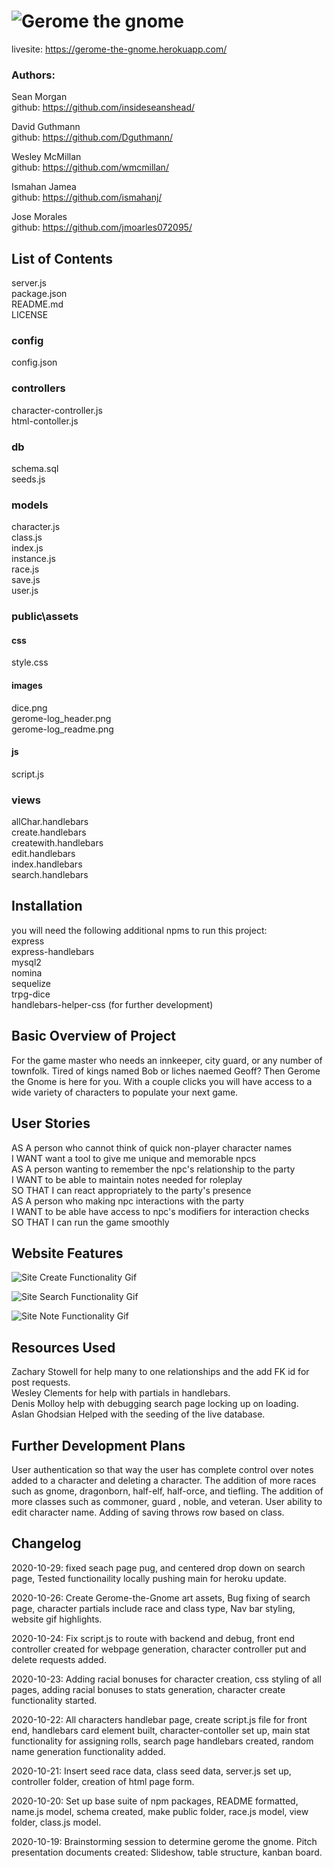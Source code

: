 # ![Gerome the gnome](./public/assets/images/gerome-logo_readme.png)  
livesite: https://gerome-the-gnome.herokuapp.com/  

### Authors: 
Sean Morgan  
github: https://github.com/insideseanshead/  

David Guthmann  
github: https://github.com/Dguthmann/  

Wesley McMillan  
github: https://github.com/wmcmillan/  

Ismahan Jamea  
github: https://github.com/ismahanj/  

Jose Morales  
github: https://github.com/jmoarles072095/


## List of Contents

server.js  
package.json  
README.md  
LICENSE  
### config  
config.json  
### controllers  
character-controller.js  
html-contoller.js  
### db  
schema.sql  
seeds.js  
### models  
character.js  
class.js  
index.js  
instance.js  
race.js  
save.js  
user.js  
### public\assets  
#### css  
style.css
#### images  
dice.png  
gerome-log_header.png  
gerome-log_readme.png  
#### js  
script.js  
### views
allChar.handlebars  
create.handlebars  
createwith.handlebars  
edit.handlebars  
index.handlebars  
search.handlebars  


## Installation
you will need the following additional npms to run this project:  
express  
express-handlebars  
mysql2  
nomina  
sequelize  
trpg-dice  
handlebars-helper-css (for further development)


## Basic Overview of Project
For the game master who needs an innkeeper, city guard, or any number of townfolk.  Tired of kings named Bob or liches naemed Geoff?  Then Gerome the Gnome is here for you.  With a couple clicks you will have access to a wide variety of characters to populate your next game.


## User Stories
AS A person who cannot think of quick non-player character names  
I WANT want a tool to give me unique and memorable npcs  
AS A person wanting to remember the npc's relationship to the party  
I WANT to be able to maintain notes needed for roleplay  
SO THAT I can react appropriately to the party's presence  
AS A person who making npc interactions with the party  
I WANT to be able have access to npc's modifiers for interaction checks  
SO THAT I can run the game smoothly  


## Website Features

![Site Create Functionality Gif](https://media.giphy.com/media/qzpZSxIjf3FRc1Axll/giphy.gif)  

![Site Search Functionality Gif](https://media.giphy.com/media/6HaXSVdJagTay5VSWr/giphy.gif)  

![Site Note Functionality Gif](https://media.giphy.com/media/n5pKaDsEyMkwDYncGL/giphy.gif)

## Resources Used

Zachary Stowell for help many to one relationships and the add FK id for post requests.  
Wesley Clements for help with partials in handlebars.  
Denis Molloy help with debugging search page locking up on loading.  
Aslan Ghodsian Helped with the seeding of the live database.


## Further Development Plans

User authentication so that way the user has complete control over notes added to a character and deleting a character. The addition of more races such as gnome, dragonborn, half-elf, half-orce, and tiefling.  The addition of more classes such as commoner, guard , noble, and veteran.  User ability to edit character name.  Adding of saving throws row based on class.


## Changelog

2020-10-29: fixed seach page pug, and centered drop down on search page, Tested functionaility locally pushing main for heroku update.  

2020-10-26: Create Gerome-the-Gnome art assets,  Bug fixing of search page, character partials include race and class type,  Nav bar styling, website gif highlights.  

2020-10-24: Fix script.js to route with backend and debug, front end controller created for webpage generation, character controller put and delete requests added.  

2020-10-23: Adding racial bonuses for character creation, css styling of all pages, adding racial bonuses to stats generation, character create functionality started.  

2020-10-22: All characters handlebar page, create script.js file for front end, handlebars card element built, character-contoller set up, main stat functionality for assigning rolls, search page handlebars created, random name generation functionality added.  

2020-10-21: Insert seed race data, class seed data, server.js set up, controller folder, creation of html page form.  

2020-10-20: Set up base suite of npm packages, README formatted, name.js model, schema created, make public folder, race.js model, view folder, class.js model.  

2020-10-19: Brainstorming session to determine gerome the gnome.  Pitch presentation documents created: Slideshow, table structure, kanban board.  